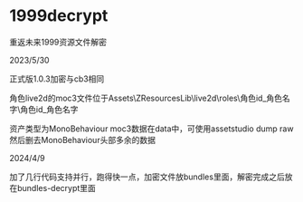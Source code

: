 # 1999decrypt
重返未来1999资源文件解密

2023/5/30

正式版1.0.3加密与cb3相同

角色live2d的moc3文件位于Assets\ZResourcesLib\live2d\roles\角色id_角色名字\角色id_角色名字

资产类型为MonoBehaviour moc3数据在data中，可使用assetstudio dump raw 然后删去MonoBehaviour头部多余的数据

2024/4/9

加了几行代码支持并行，跑得快一点，加密文件放bundles里面，解密完成之后放在bundles-decrypt里面